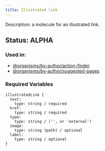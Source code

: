 ```yaml
---
title: Illustrated link
---
```

Description: a molecule for an illustrated link.
## Status: ALPHA
### Used in:
- [@organisms/by-author/action-finder](/?p=organisms-action-finder)
- [@organisms/by-author/suggested-pages](/?p=organisms-suggested-pages)
### Required Variables
~~~
illustratedLink {
  text:
    type: string / required
  href:
    type: string / required
  type:
    type: string / ('', or 'external')
  image:
    type: string (path) / optional
  label:
    type: string / optional
}
~~~